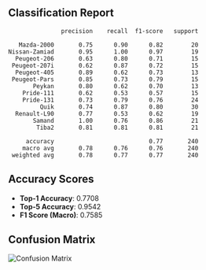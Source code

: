 ## Classification Report

```
               precision    recall  f1-score   support

   Mazda-2000       0.75      0.90      0.82        20
Nissan-Zamiad       0.95      1.00      0.97        19
  Peugeot-206       0.63      0.80      0.71        15
 Peugeot-207i       0.62      0.87      0.72        15
  Peugeot-405       0.89      0.62      0.73        13
 Peugeot-Pars       0.85      0.73      0.79        15
       Peykan       0.80      0.62      0.70        13
    Pride-111       0.62      0.53      0.57        15
    Pride-131       0.73      0.79      0.76        24
         Quik       0.74      0.87      0.80        30
  Renault-L90       0.77      0.53      0.62        19
       Samand       1.00      0.76      0.86        21
        Tiba2       0.81      0.81      0.81        21

     accuracy                           0.77       240
    macro avg       0.78      0.76      0.76       240
 weighted avg       0.78      0.77      0.77       240

```


## Accuracy Scores

- **Top-1 Accuracy**: 0.7708
- **Top-5 Accuracy**: 0.9542
- **F1 Score (Macro)**: 0.7585


## Confusion Matrix

![Confusion Matrix](confusion_matrix.png)
